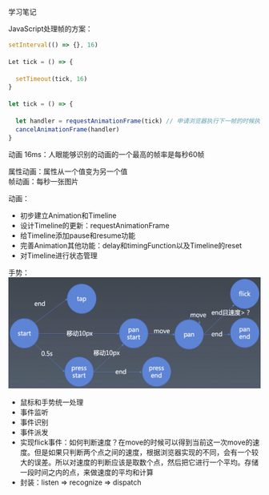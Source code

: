 学习笔记

JavaScript处理帧的方案：  
```js
setInterval(() => {}, 16)

Let tick = () => {

  setTimeout(tick, 16)
}

let tick = () => {

  let handler = requestAnimationFrame(tick) // 申请浏览器执行下一帧的时候执行tick方法
  cancelAnimationFrame(handler)
}
```
动画 16ms：人眼能够识别的动画的一个最高的帧率是每秒60帧  

属性动画：属性从一个值变为另一个值  
帧动画：每秒一张图片  

动画：
* 初步建立Animation和Timeline
* 设计Timeline的更新：requestAnimationFrame
* 给Timeline添加pause和resume功能
* 完善Animation其他功能：delay和timingFunction以及Timeline的reset
* 对Timeline进行状态管理

手势：  
![gesture](https://github.com/jtandy123/Frontend-05-Template/blob/master/Week%2015/gesture.png)
* 鼠标和手势统一处理
* 事件监听
* 事件识别
* 事件派发
* 实现flick事件：如何判断速度？在move的时候可以得到当前这一次move的速度。但是如果只判断两个点之间的速度，根据浏览器实现的不同，会有一个较大的误差。所以对速度的判断应该是取数个点，然后把它进行一个平均。存储一段时间之内的点，来做速度的平均和计算
* 封装：listen => recognize => dispatch
